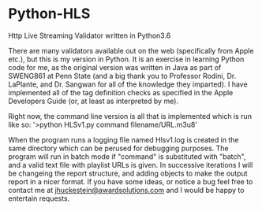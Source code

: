 # Python-HLS
Http Live Streaming Validator written in Python3.6

There are many validators available out on the web (specifically from Apple etc.), but this is my version in Python.  It is an exercise in learning Python code for me, as the original version was written in Java as part of SWENG861 at Penn State (and a big thank you to Professor Rodini, Dr. LaPlante, and Dr. Sangwan for all of the knowledge they imparted).  I have implemented all of the tag definition checks as specified in the Apple Developers Guide (or, at least as interpreted by me).

Right now, the command line version is all that is implemented which is run like so:
   '>python HLSv1.py command filename/URL.m3u8'
   
When the program runs a logging file named Hlsv1.log is created in the same directory which can be perused for debugging purposes.  The program will run in batch mode if "command" is substituted with "batch", and a valid text file with playlist URLs is given.  In successive iterations I will be changeing the report structure, and adding objects to make the output report in a nicer format.  If you have some ideas, or notice a bug feel free to contact me at jhuckestein@awardsolutions.com and I would be happy to entertain requests.
